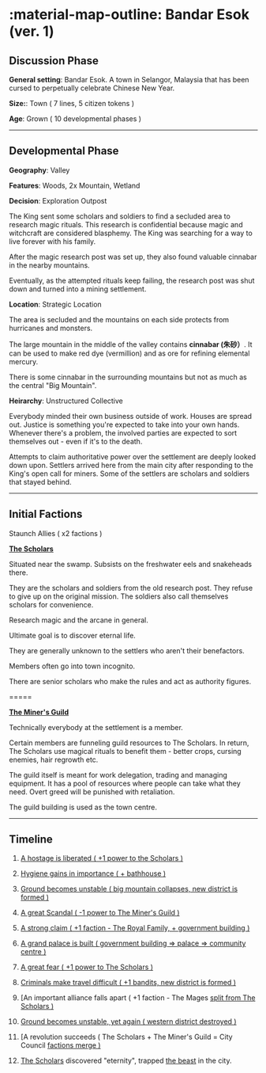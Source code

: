 :material-map-outline:  Bandar Esok (ver. 1)
========================
## Discussion Phase

**General setting**: Bandar Esok. A town in Selangor, Malaysia that has been cursed to perpetually celebrate Chinese New Year.

**Size:**: Town ( 7 lines, 5 citizen tokens )

**Age**: Grown ( 10 developmental phases )

---

## Developmental Phase

**Geography**: Valley

**Features**: Woods, 2x Mountain, Wetland

**Decision**: Exploration Outpost

The King sent some scholars and soldiers to find a secluded area to research magic rituals. This research is confidential because magic and witchcraft are considered blasphemy. The King was searching for a way to live forever with his family.

After the magic research post was set up, they also found valuable cinnabar in the nearby mountains.

Eventually, as the attempted rituals keep failing, the research post was shut down and turned into a mining settlement.

**Location**: Strategic Location
   
The area is secluded and the mountains on each side protects from hurricanes and monsters.

The large mountain in the middle of the valley contains **cinnabar (朱砂）**. It can be used to make red dye (vermillion) and as ore for refining elemental mercury.

There is some cinnabar in the surrounding mountains but not as much as the central "Big Mountain".

**Heirarchy**: Unstructured Collective

Everybody minded their own business outside of work. Houses are spread out. Justice is something you're expected to take into your own hands. Whenever there's a problem, the involved parties are expected to sort themselves out - even if it's to the death.

Attempts to claim authoritative power over the settlement are deeply looked down upon. Settlers arrived here from the main city after responding to the King's open call for miners. Some of the settlers are scholars and soldiers that stayed behind.

---

## Initial Factions

Staunch Allies ( x2 factions )

**[The Scholars](map-and-factions.md#the-scholar)**

Situated near the swamp. Subsists on the freshwater eels and snakeheads there.

They are the scholars and soldiers from the old research post. They refuse to give up on the original mission. The soldiers also call themselves scholars for convenience.

Research magic and the arcane in general.

Ultimate goal is to discover eternal life.

They are generally unknown to the settlers who aren't their benefactors.

Members often go into town incognito.

There are senior scholars who make the rules and act as authority figures.

=====

**[The Miner's Guild](map-and-factions.md#the-miners-guild)**

Technically everybody at the settlement is a member. 

Certain members are funneling guild resources to The Scholars. In return, The Scholars use magical rituals to benefit them - better crops, cursing enemies, hair regrowth etc.

The guild itself is meant for work delegation, trading and managing equipment. It has a pool of resources where people can take what they need. Overt greed will be punished with retaliation.

The guild building is used as the town centre.

---

## Timeline

1. [A hostage is liberated ( +1 power to the Scholars )](Events.md#1%29%20A%20hostage%20is%20liberated)

2. [Hygiene gains in importance ( + bathhouse )](Events.md#2%29%20Hygiene%20gains%20in%20importance)

3. [Ground becomes unstable ( big mountain collapses, new district is formed )](Events.md#3%29%20Ground%20becomes%20unstable)

4. [A great Scandal ( -1 power to The Miner's Guild )](Events.md#4%29%20A%20great%20scandal)

5. [A strong claim ( +1 faction - The Royal Family, + government building )](Events.md#5%29%20A%20strong%20claim)

6. [A grand palace is built ( government building => palace => community centre )](Events.md#6%29%20A%20grand%20palace%20is%20built)

7. [A great fear ( +1 power to The Scholars )](Events.md#7%29%20A%20great%20fear)

8. [Criminals make travel difficult ( +1 bandits, new district is formed )](Events.md#8%29%20Criminals%20makes%20travel%20difficult)

9. [An important alliance falls apart ( +1 faction - The Mages [split from The Scholars )](Events.md#9%29%20An%20important%20alliance%20falls%20apart)

10. [Ground becomes unstable, yet again ( western district destroyed )](Events.md#10%29%20Ground%20becomes%20unstable%2C%20yet%20again)

11. [A revolution succeeds ( The Scholars + The Miner's Guild = City Council [factions merge )](Events.md#11%29%20A%20revolution%20succeeds)

12. [The Scholars](map-and-factions.md#The%20Scholars) discovered "eternity", trapped [the beast](../../bandarEsokLore/Characters/beast.md) in the city.